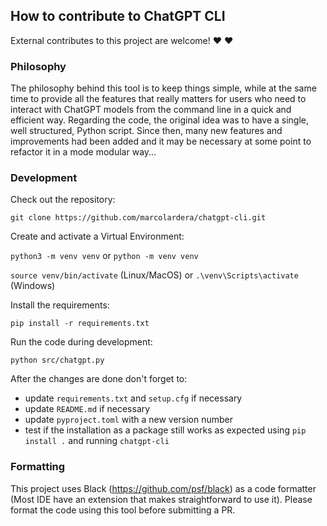 ## How to contribute to ChatGPT CLI

External contributes to this project are welcome! :heart: :heart:

### Philosophy

The philosophy behind this tool is to keep things simple, while at the same time to provide all the features that really matters for users who need to interact with ChatGPT models from the command line in a quick and efficient way.
Regarding the code, the original idea was to have a single, well structured, Python script. Since then, many new features and improvements had been added and it may be necessary at some point to refactor it in a mode modular way...

### Development

Check out the repository:

`git clone https://github.com/marcolardera/chatgpt-cli.git`

Create and activate a Virtual Environment:

`python3 -m venv venv` or `python -m venv venv`

`source venv/bin/activate` (Linux/MacOS) or `.\venv\Scripts\activate` (Windows)

Install the requirements:

`pip install -r requirements.txt`

Run the code during development:

`python src/chatgpt.py`

After the changes are done don't forget to:

- update `requirements.txt` and `setup.cfg` if necessary
- update `README.md` if necessary
- update `pyproject.toml` with a new version number
- test if the installation as a package still works as expected using `pip install .` and running `chatgpt-cli`

### Formatting

This project uses Black (https://github.com/psf/black) as a code formatter (Most IDE have an extension that makes straightforward to use it). Please format the code using this tool before submitting a PR.